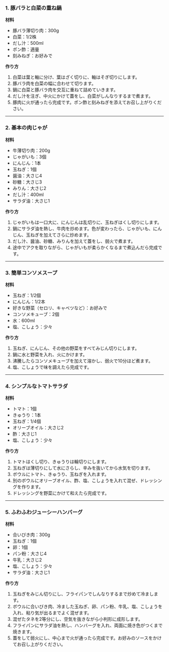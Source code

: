 ### 1. 豚バラと白菜の重ね鍋

**材料**
* 豚バラ薄切り肉：300g
* 白菜：1/2株
* だし汁：500ml
* ポン酢：適量
* 刻みねぎ：お好みで

**作り方**
1. 白菜は葉と軸に分け、葉はざく切りに、軸はそぎ切りにします。
2. 豚バラ肉を白菜の幅に合わせて切ります。
3. 鍋に白菜と豚バラ肉を交互に重ねて詰めていきます。
4. だし汁を注ぎ、中火にかけて蓋をし、白菜がしんなりするまで煮ます。
5. 豚肉に火が通ったら完成です。ポン酢と刻みねぎを添えてお召し上がりください。

---

### 2. 基本の肉じゃが

**材料**
* 牛薄切り肉：200g
* じゃがいも：3個
* にんじん：1本
* 玉ねぎ：1個
* 醤油：大さじ4
* 砂糖：大さじ3
* みりん：大さじ2
* だし汁：400ml
* サラダ油：大さじ1

**作り方**
1. じゃがいもは一口大に、にんじんは乱切りに、玉ねぎはくし切りにします。
2. 鍋にサラダ油を熱し、牛肉を炒めます。色が変わったら、じゃがいも、にんじん、玉ねぎを加えてさらに炒めます。
3. だし汁、醤油、砂糖、みりんを加えて蓋をし、弱火で煮ます。
4. 途中でアクを取りながら、じゃがいもが柔らかくなるまで煮込んだら完成です。

---

### 3. 簡単コンソメスープ

**材料**
* 玉ねぎ：1/2個
* にんじん：1/2本
* 好きな野菜（セロリ、キャベツなど）：お好みで
* コンソメキューブ：2個
* 水：600ml
* 塩、こしょう：少々

**作り方**
1. 玉ねぎ、にんじん、その他の野菜をすべてみじん切りにします。
2. 鍋に水と野菜を入れ、火にかけます。
3. 沸騰したらコンソメキューブを加えて溶かし、弱火で10分ほど煮ます。
4. 塩、こしょうで味を調えたら完成です。

---

### 4. シンプルなトマトサラダ

**材料**
* トマト：1個
* きゅうり：1本
* 玉ねぎ：1/4個
* オリーブオイル：大さじ2
* 酢：大さじ1
* 塩、こしょう：少々

**作り方**
1. トマトはくし切り、きゅうりは輪切りにします。
2. 玉ねぎは薄切りにして水にさらし、辛みを抜いてから水気を切ります。
3. ボウルにトマト、きゅうり、玉ねぎを入れます。
4. 別のボウルにオリーブオイル、酢、塩、こしょうを入れて混ぜ、ドレッシングを作ります。
5. ドレッシングを野菜にかけて和えたら完成です。

---

### 5. ふわふわジューシーハンバーグ

**材料**
* 合いびき肉：300g
* 玉ねぎ：1個
* 卵：1個
* パン粉：大さじ4
* 牛乳：大さじ2
* 塩、こしょう：少々
* サラダ油：大さじ1

**作り方**
1. 玉ねぎをみじん切りにし、フライパンでしんなりするまで炒めて冷まします。
2. ボウルに合いびき肉、冷ました玉ねぎ、卵、パン粉、牛乳、塩、こしょうを入れ、粘り気が出るまでよく混ぜます。
3. 混ぜたタネを2等分にし、空気を抜きながら小判形に成形します。
4. フライパンにサラダ油を熱し、ハンバーグを入れ、両面に焼き色がつくまで焼きます。
5. 蓋をして弱火にし、中心まで火が通ったら完成です。お好みのソースをかけてお召し上がりください。